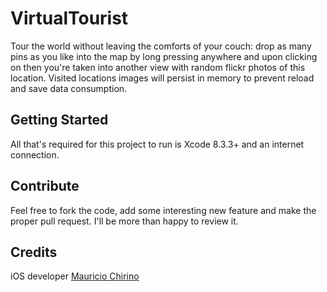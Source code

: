# VirtualTourist

Tour the world without leaving the comforts of your couch: drop as many pins as you like into the map by long pressing anywhere and upon clicking on then you're taken into another view with random flickr photos of this location. Visited locations images will persist in memory to prevent reload and save data consumption.

## Getting Started

All that's required for this project to run is Xcode 8.3.3+ and an internet connection.

## Contribute

Feel free to fork the code, add some interesting new feature and make the proper pull request. I'll be more than happy to review it.

## Credits

iOS developer [Mauricio Chirino](https://www.linkedin.com/in/mauriciochirino/)
